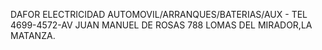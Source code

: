 DAFOR ELECTRICIDAD AUTOMOVIL/ARRANQUES/BATERIAS/AUX - TEL 4699-4572-AV JUAN MANUEL DE ROSAS 788 LOMAS DEL MIRADOR,LA MATANZA.
